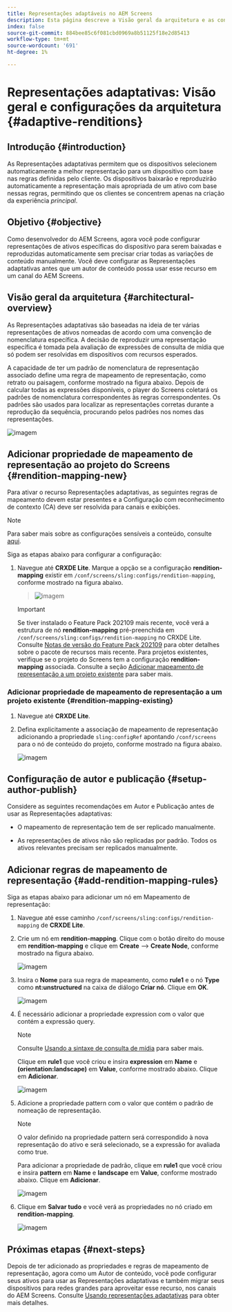 ```yaml
---
title: Representações adaptáveis no AEM Screens
description: Esta página descreve a Visão geral da arquitetura e as configurações para representações adaptativas no AEM Screens.
index: false
source-git-commit: 884bee85c6f081cbd0969a8b51125f18e2d85413
workflow-type: tm+mt
source-wordcount: '691'
ht-degree: 1%

---
```



# Representações adaptativas: Visão geral e configurações da arquitetura {#adaptive-renditions}

## Introdução {#introduction}

As Representações adaptativas permitem que os dispositivos selecionem automaticamente a melhor representação para um dispositivo com base nas regras definidas pelo cliente. Os dispositivos baixarão e reproduzirão automaticamente a representação mais apropriada de um ativo com base nessas regras, permitindo que os clientes se concentrem apenas na criação da experiência *principal*.

## Objetivo {#objective}

Como desenvolvedor do AEM Screens, agora você pode configurar representações de ativos específicas do dispositivo para serem baixadas e reproduzidas automaticamente sem precisar criar todas as variações de conteúdo manualmente. Você deve configurar as Representações adaptativas antes que um autor de conteúdo possa usar esse recurso em um canal do AEM Screens.

## Visão geral da arquitetura {#architectural-overview}

As Representações adaptativas são baseadas na ideia de ter várias representações de ativos nomeadas de acordo com uma convenção de nomenclatura específica. A decisão de reproduzir uma representação específica é tomada pela avaliação de expressões de consulta de mídia que só podem ser resolvidas em dispositivos com recursos esperados.

A capacidade de ter um padrão de nomenclatura de representação associado define uma regra de mapeamento de representação, como retrato ou paisagem, conforme mostrado na figura abaixo. Depois de calcular todas as expressões disponíveis, o player do Screens coletará os padrões de nomenclatura correspondentes às regras correspondentes. Os padrões são usados para localizar as representações corretas durante a reprodução da sequência, procurando pelos padrões nos nomes das representações.

![imagem](/help/user-guide/assets/adaptive-renditions/adaptive-renditions.png)

## Adicionar propriedade de mapeamento de representação ao projeto do Screens {#rendition-mapping-new}

Para ativar o recurso Representações adaptativas, as seguintes regras de mapeamento devem estar presentes e a Configuração com reconhecimento de contexto (CA) deve ser resolvida para canais e exibições.

>[!NOTE]
>Para saber mais sobre as configurações sensíveis a conteúdo, consulte [aqui](https://sling.apache.org/documentation/bundles/context-aware-configuration/context-aware-configuration.html).

Siga as etapas abaixo para configurar a configuração:

1. Navegue até **CRXDE Lite**. Marque a opção se a configuração **rendition-mapping** existir em `/conf/screens/sling:configs/rendition-mapping`, conforme mostrado na figura abaixo.

   >![imagem](/help/user-guide/assets/adaptive-renditions/mapping-rules1.png)

   >[!IMPORTANT]
   >Se tiver instalado o Feature Pack 202109 mais recente, você verá a estrutura de nó **rendition-mapping** pré-preenchida em `/conf/screens/sling:configs/rendition-mapping` no CRXDE Lite. Consulte [Notas de versão do Feature Pack 202109](/help/user-guide/release-notes-fp-202109.md) para obter detalhes sobre o pacote de recursos mais recente.
   >Para projetos existentes, verifique se o projeto do Screens tem a configuração **rendition-mapping** associada. Consulte a seção [Adicionar mapeamento de representação a um projeto existente](#rendition-mapping-existing) para saber mais.

### Adicionar propriedade de mapeamento de representação a um projeto existente {#rendition-mapping-existing}

1. Navegue até **CRXDE Lite**.

1. Defina explicitamente a associação de mapeamento de representação adicionando a propriedade `sling:configRef` apontando `/conf/screens` para o nó de conteúdo do projeto, conforme mostrado na figura abaixo.

   ![imagem](/help/user-guide/assets/adaptive-renditions/renditon-mapping2.png)


## Configuração de autor e publicação {#setup-author-publish}

Considere as seguintes recomendações em Autor e Publicação antes de usar as Representações adaptativas:

* O mapeamento de representação tem de ser replicado manualmente.

* As representações de ativos não são replicadas por padrão. Todos os ativos relevantes precisam ser replicados manualmente.

## Adicionar regras de mapeamento de representação {#add-rendition-mapping-rules}

Siga as etapas abaixo para adicionar um nó em Mapeamento de representação:

1. Navegue até esse caminho `/conf/screens/sling:configs/rendition-mapping` de **CRXDE Lite**.

1. Crie um nó em **rendition-mapping**. Clique com o botão direito do mouse em **rendition-mapping** e clique em **Create** —> **Create Node**, conforme mostrado na figura abaixo.

   ![imagem](/help/user-guide/assets/adaptive-renditions/add-node1.png)

1. Insira o **Nome** para sua regra de mapeamento, como **rule1** e o nó **Type** como **nt:unstructured** na caixa de diálogo **Criar nó**. Clique em **OK**.

   ![imagem](/help/user-guide/assets/adaptive-renditions/add-node2.png)


1. É necessário adicionar a propriedade expression com o valor que contém a expressão query.

   >[!NOTE]
   >Consulte [Usando a sintaxe de consulta de mídia](https://developer.mozilla.org/en-US/docs/Web/CSS/Media_Queries/Using_media_queries) para saber mais.

   Clique em **rule1** que você criou e insira **expression** em **Name** e **(orientation:landscape)** em **Value**, conforme mostrado abaixo. Clique em **Adicionar**.

   ![imagem](/help/user-guide/assets/adaptive-renditions/add-node3.png)

1. Adicione a propriedade pattern com o valor que contém o padrão de nomeação de representação.

   >[!NOTE]
   >O valor definido na propriedade pattern será correspondido à nova representação do ativo e será selecionado, se a expressão for avaliada como true.

   Para adicionar a propriedade de padrão, clique em **rule1** que você criou e insira **pattern** em **Name** e **landscape** em **Value**, conforme mostrado abaixo. Clique em **Adicionar**.

   ![imagem](/help/user-guide/assets/adaptive-renditions/add-node4.png)

1. Clique em **Salvar tudo** e você verá as propriedades no nó criado em **rendition-mapping**.

   ![imagem](/help/user-guide/assets/adaptive-renditions/add-node5.png)


## Próximas etapas {#next-steps}

Depois de ter adicionado as propriedades e regras de mapeamento de representação, agora como um Autor de conteúdo, você pode configurar seus ativos para usar as Representações adaptativas e também migrar seus dispositivos para redes grandes para aproveitar esse recurso, nos canais do AEM Screens. Consulte [Usando representações adaptativas](/help/user-guide/using-adaptive-renditions.md) para obter mais detalhes.
